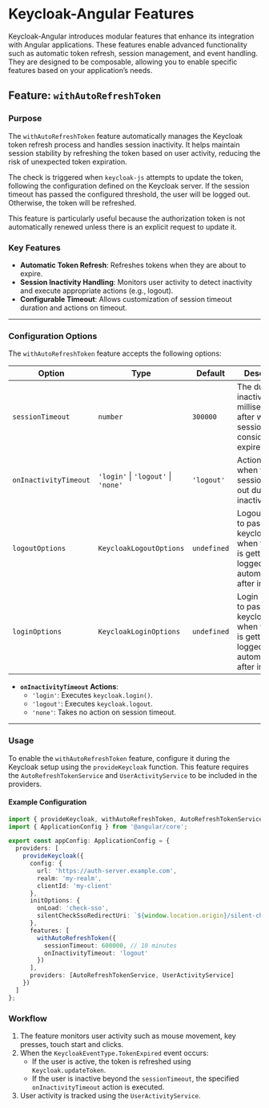 # Keycloak-Angular Features

Keycloak-Angular introduces modular features that enhance its integration with Angular applications. These features enable advanced functionality such as automatic token refresh, session management, and event handling. They are designed to be composable, allowing you to enable specific features based on your application’s needs.

## **Feature: `withAutoRefreshToken`**

### Purpose

The `withAutoRefreshToken` feature automatically manages the Keycloak token refresh process and handles session inactivity. It helps maintain session stability by refreshing the token based on user activity, reducing the risk of unexpected token expiration.

The check is triggered when `keycloak-js` attempts to update the token, following the configuration defined on the Keycloak server. If the session timeout has passed the configured threshold, the user will be logged out. Otherwise, the token will be refreshed.

This feature is particularly useful because the authorization token is not automatically renewed unless there is an explicit request to update it.

### Key Features

- **Automatic Token Refresh**: Refreshes tokens when they are about to expire.
- **Session Inactivity Handling**: Monitors user activity to detect inactivity and execute appropriate actions (e.g., logout).
- **Configurable Timeout**: Allows customization of session timeout duration and actions on timeout.

---

### Configuration Options

The `withAutoRefreshToken` feature accepts the following options:

| Option                | Type                                | Default    | Description                                                                                 |
| --------------------- | ----------------------------------- | ---------- | ------------------------------------------------------------------------------------------- |
| `sessionTimeout`      | `number`                            | `300000`   | The duration of inactivity (in milliseconds) after which the session is considered expired. |
| `onInactivityTimeout` | `'login'` \| `'logout'` \| `'none'` | `'logout'` | Action to take when the session times out due to inactivity.                                |
| `logoutOptions`      | `KeycloakLogoutOptions`                            | `undefined`   | Logout options to pass to keycloak.logout when the user is getting logged out automatically after inactivity. |
| `loginOptions`      | `KeycloakLoginOptions`                            | `undefined`   | Login options to pass to keycloak.login when the user is getting logged in automatically after inactivity. |

- **`onInactivityTimeout` Actions**:
  - `'login'`: Executes `keycloak.login()`.
  - `'logout'`: Executes `keycloak.logout`.
  - `'none'`: Takes no action on session timeout.

---

### Usage

To enable the `withAutoRefreshToken` feature, configure it during the Keycloak setup using the `provideKeycloak` function. This feature requires the `AutoRefreshTokenService` and `UserActivityService` to be included in the providers.

#### Example Configuration

```typescript
import { provideKeycloak, withAutoRefreshToken, AutoRefreshTokenService, UserActivityService } from 'keycloak-angular';
import { ApplicationConfig } from '@angular/core';

export const appConfig: ApplicationConfig = {
  providers: [
    provideKeycloak({
      config: {
        url: 'https://auth-server.example.com',
        realm: 'my-realm',
        clientId: 'my-client'
      },
      initOptions: {
        onLoad: 'check-sso',
        silentCheckSsoRedirectUri: `${window.location.origin}/silent-check-sso.html`
      },
      features: [
        withAutoRefreshToken({
          sessionTimeout: 600000, // 10 minutes
          onInactivityTimeout: 'logout'
        })
      ],
      providers: [AutoRefreshTokenService, UserActivityService]
    })
  ]
};
```

### Workflow

1. The feature monitors user activity such as mouse movement, key presses, touch start and clicks.
2. When the `KeycloakEventType.TokenExpired` event occurs:
   - If the user is active, the token is refreshed using `Keycloak.updateToken`.
   - If the user is inactive beyond the `sessionTimeout`, the specified `onInactivityTimeout` action is executed.
3. User activity is tracked using the `UserActivityService`.
